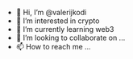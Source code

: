 - 👋 Hi, I’m @valerijkodi
- 👀 I’m interested in crypto
- 🌱 I’m currently learning web3
- 💞️ I’m looking to collaborate on ...
- 📫 How to reach me ...

<!---
valerijkodi/valerijkodi is a ✨ special ✨ repository because its `README.md` (this file) appears on your GitHub profile.
You can click the Preview link to take a look at your changes.
--->
